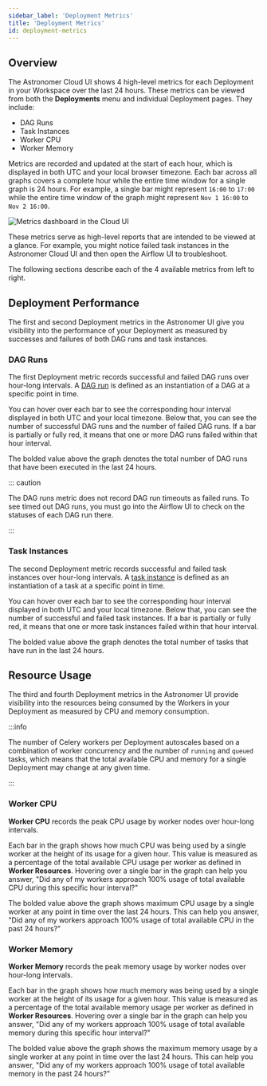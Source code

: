 ```yaml
---
sidebar_label: 'Deployment Metrics'
title: 'Deployment Metrics'
id: deployment-metrics
---
```


## Overview

The Astronomer Cloud UI shows 4 high-level metrics for each Deployment in your Workspace over the last 24 hours. These metrics can be viewed from both the **Deployments** menu and individual Deployment pages. They include:

- DAG Runs
- Task Instances
- Worker CPU
- Worker Memory

Metrics are recorded and updated at the start of each hour, which is displayed in both UTC and your local browser timezone. Each bar across all graphs covers a complete hour while the entire time window for a single graph is 24 hours. For example, a single bar might represent `16:00` to `17:00` while the entire time window of the graph might represent `Nov 1 16:00` to `Nov 2 16:00`.

<div class="text--center">
  <img src="/img/docs/deployment-metrics.png" alt="Metrics dashboard in the Cloud UI" />
</div>

These metrics serve as high-level reports that are intended to be viewed at a glance. For example, you might notice failed task instances in the Astronomer Cloud UI and then open the Airflow UI to troubleshoot.

The following sections describe each of the 4 available metrics from left to right.

## Deployment Performance

The first and second Deployment metrics in the Astronomer UI give you visibility into the performance of your Deployment as measured by successes and failures of both DAG runs and task instances.

### DAG Runs

The first Deployment metric records successful and failed DAG runs over hour-long intervals. A [DAG run](https://airflow.apache.org/docs/apache-airflow/stable/dag-run.html) is defined as an instantiation of a DAG at a specific point in time.

You can hover over each bar to see the corresponding hour interval displayed in both UTC and your local timezone. Below that, you can see the number of successful DAG runs and the number of failed DAG runs. If a bar is partially or fully red, it means that one or more DAG runs failed within that hour interval.

The bolded value above the graph denotes the total number of DAG runs that have been executed in the last 24 hours.

::: caution

The DAG runs metric does not record DAG run timeouts as failed runs. To see timed out DAG runs, you must go into the Airflow UI to check on the statuses of each DAG run there.

:::

### Task Instances

The second Deployment metric records successful and failed task instances over hour-long intervals. A [task instance](https://airflow.apache.org/docs/apache-airflow/stable/concepts/tasks.html#task-instances) is defined as an instantiation of a task at a specific point in time.

You can hover over each bar to see the corresponding hour interval displayed in both UTC and your local timezone. Below that, you can see the number of successful and failed task instances. If a bar is partially or fully red, it means that one or more task instances failed within that hour interval.

The bolded value above the graph denotes the total number of tasks that have run in the last 24 hours.

## Resource Usage

The third and fourth Deployment metrics in the Astronomer UI provide visibility into the resources being consumed by the Workers in your Deployment as measured by CPU and memory consumption.

:::info

The number of Celery workers per Deployment autoscales based on a combination of worker concurrency and the number of `running` and `queued` tasks, which means that the total available CPU and memory for a single Deployment may change at any given time.

:::

### Worker CPU

**Worker CPU** records the peak CPU usage by worker nodes over hour-long intervals.

Each bar in the graph shows how much CPU was being used by a single worker at the height of its usage for a given hour. This value is measured as a percentage of the total available CPU usage per worker as defined in **Worker Resources**. Hovering over a single bar in the graph can help you answer, "Did any of my workers approach 100% usage of total available CPU during this specific hour interval?"

The bolded value above the graph shows maximum CPU usage by a single worker at any point in time over the last 24 hours. This can help you answer, "Did any of my workers approach 100% usage of total available CPU in the past 24 hours?"

### Worker Memory

**Worker Memory** records the peak memory usage by worker nodes over hour-long intervals.

Each bar in the graph shows how much memory was being used by a single worker at the height of its usage for a given hour. This value is measured as a percentage of the total available memory usage per worker as defined in **Worker Resources**. Hovering over a single bar in the graph can help you answer, "Did any of my workers approach 100% usage of total available memory during this specific hour interval?" 

The bolded value above the graph shows the maximum memory usage by a single worker at any point in time over the last 24 hours. This can help you answer, "Did any of my workers approach 100% usage of total available memory in the past 24 hours?"